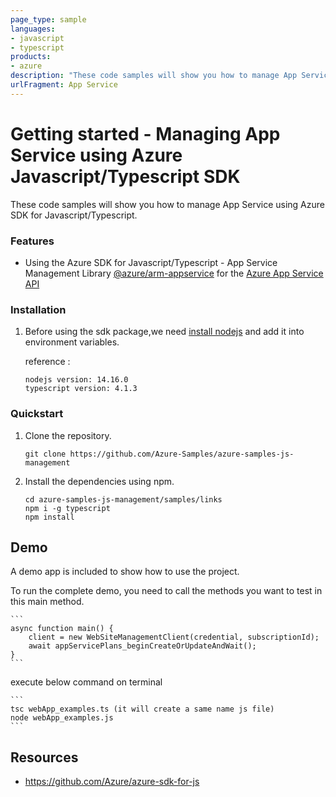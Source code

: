 ```yaml
---
page_type: sample
languages:
- javascript
- typescript
products:
- azure
description: "These code samples will show you how to manage App Service using Azure SDK for Javascript/Typescript."
urlFragment: App Service
---
```


# Getting started - Managing App Service using Azure Javascript/Typescript SDK

These code samples will show you how to manage App Service using Azure SDK for Javascript/Typescript.


### Features
* Using the Azure SDK for Javascript/Typescript - App Service Management Library [@azure/arm-appservice](https://www.npmjs.com/package/@azure/arm-appservice) for the [Azure App Service API](https://docs.microsoft.com/en-us/rest/api/appservice/)


### Installation

1.  Before using the sdk package,we need [install nodejs](https://nodejs.org/en/download/) and add it into environment variables.

    reference :
    
    ```
    nodejs version: 14.16.0
    typescript version: 4.1.3
    ```

### Quickstart

1.  Clone the repository.

    ```
    git clone https://github.com/Azure-Samples/azure-samples-js-management
    ```

2.  Install the dependencies using npm.

    ```
    cd azure-samples-js-management/samples/links
    npm i -g typescript
    npm install
    ```

## Demo

A demo app is included to show how to use the project.

To run the complete demo, you need to call the methods you want to test in this main method.

    ```
    async function main() {
        client = new WebSiteManagementClient(credential, subscriptionId);
        await appServicePlans_beginCreateOrUpdateAndWait();
    }
    ```

execute below command on terminal

    ```
    tsc webApp_examples.ts (it will create a same name js file)
    node webApp_examples.js
    ```

## Resources

- https://github.com/Azure/azure-sdk-for-js